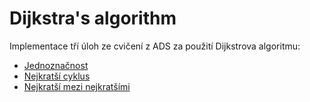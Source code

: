 Dijkstra's algorithm
===
Implementace tří úloh ze cvičení z ADS za použití Dijkstrova algoritmu:
* [Jednoznačnost](jednoznacnost)
* [Nejkratší cyklus](nejkratsi_cyklus)
* [Nejkratší mezi nejkratšími](nejkratsi_mezi_nejkratsimi)
